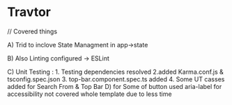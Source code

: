# Travtor



// Covered things

A) Trid to inclove State Managment in app->state

B) Also Linting configured -> ESLint

C) Unit Testing : 1. Testing dependencies resolved
                  2.added Karma.conf.js & tsconfig.spec.json
                  3. top-bar.component.spec.ts added
                  4. Some UT casses added for Search From & Top Bar
D) for Some of button used aria-label for accessibility not covered whole template due to less time
